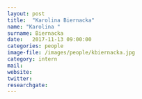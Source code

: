 ```yaml
---
layout: post
title:  "Karolina Biernacka"
name: "Karolina "
surname: Biernacka
date:   2017-11-13 09:00:00
categories: people
image-file: /images/people/kbiernacka.jpg
category: intern
mail:
website:
twitter:
researchgate:
---
```

